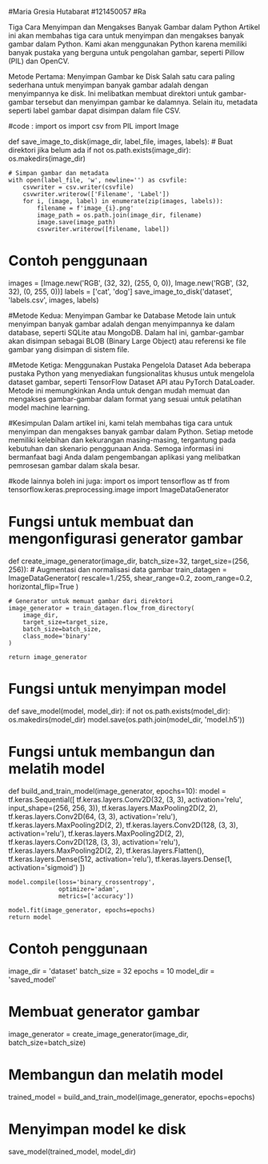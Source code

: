 #Maria Gresia Hutabarat
#121450057
#Ra

Tiga Cara Menyimpan dan Mengakses Banyak Gambar dalam Python
Artikel ini akan membahas tiga cara untuk menyimpan dan mengakses banyak gambar dalam Python. Kami akan menggunakan Python karena memiliki banyak pustaka yang berguna untuk pengolahan gambar, seperti Pillow (PIL) dan OpenCV.

Metode Pertama: Menyimpan Gambar ke Disk
Salah satu cara paling sederhana untuk menyimpan banyak gambar adalah dengan menyimpannya ke disk. Ini melibatkan membuat direktori untuk gambar-gambar tersebut dan menyimpan gambar ke dalamnya. Selain itu, metadata seperti label gambar dapat disimpan dalam file CSV.

#code :
import os
import csv
from PIL import Image

def save_image_to_disk(image_dir, label_file, images, labels):
    # Buat direktori jika belum ada
    if not os.path.exists(image_dir):
        os.makedirs(image_dir)
    
    # Simpan gambar dan metadata
    with open(label_file, 'w', newline='') as csvfile:
        csvwriter = csv.writer(csvfile)
        csvwriter.writerow(['Filename', 'Label'])
        for i, (image, label) in enumerate(zip(images, labels)):
            filename = f'image_{i}.png'
            image_path = os.path.join(image_dir, filename)
            image.save(image_path)
            csvwriter.writerow([filename, label])

# Contoh penggunaan
images = [Image.new('RGB', (32, 32), (255, 0, 0)), Image.new('RGB', (32, 32), (0, 255, 0))]
labels = ['cat', 'dog']
save_image_to_disk('dataset', 'labels.csv', images, labels)


#Metode Kedua: Menyimpan Gambar ke Database
Metode lain untuk menyimpan banyak gambar adalah dengan menyimpannya ke dalam database, seperti SQLite atau MongoDB. Dalam hal ini, gambar-gambar akan disimpan sebagai BLOB (Binary Large Object) atau referensi ke file gambar yang disimpan di sistem file.

#Metode Ketiga: Menggunakan Pustaka Pengelola Dataset
Ada beberapa pustaka Python yang menyediakan fungsionalitas khusus untuk mengelola dataset gambar, seperti TensorFlow Dataset API atau PyTorch DataLoader. Metode ini memungkinkan Anda untuk dengan mudah memuat dan mengakses gambar-gambar dalam format yang sesuai untuk pelatihan model machine learning.

#Kesimpulan
Dalam artikel ini, kami telah membahas tiga cara untuk menyimpan dan mengakses banyak gambar dalam Python. Setiap metode memiliki kelebihan dan kekurangan masing-masing, tergantung pada kebutuhan dan skenario penggunaan Anda. Semoga informasi ini bermanfaat bagi Anda dalam pengembangan aplikasi yang melibatkan pemrosesan gambar dalam skala besar.

#kode lainnya boleh ini juga: 
import os
import tensorflow as tf
from tensorflow.keras.preprocessing.image import ImageDataGenerator

# Fungsi untuk membuat dan mengonfigurasi generator gambar
def create_image_generator(image_dir, batch_size=32, target_size=(256, 256)):
    # Augmentasi dan normalisasi data gambar
    train_datagen = ImageDataGenerator(
        rescale=1./255,
        shear_range=0.2,
        zoom_range=0.2,
        horizontal_flip=True
    )

    # Generator untuk memuat gambar dari direktori
    image_generator = train_datagen.flow_from_directory(
        image_dir,
        target_size=target_size,
        batch_size=batch_size,
        class_mode='binary'
    )

    return image_generator

# Fungsi untuk menyimpan model
def save_model(model, model_dir):
    if not os.path.exists(model_dir):
        os.makedirs(model_dir)
    model.save(os.path.join(model_dir, 'model.h5'))

# Fungsi untuk membangun dan melatih model
def build_and_train_model(image_generator, epochs=10):
    model = tf.keras.Sequential([
        tf.keras.layers.Conv2D(32, (3, 3), activation='relu', input_shape=(256, 256, 3)),
        tf.keras.layers.MaxPooling2D(2, 2),
        tf.keras.layers.Conv2D(64, (3, 3), activation='relu'),
        tf.keras.layers.MaxPooling2D(2, 2),
        tf.keras.layers.Conv2D(128, (3, 3), activation='relu'),
        tf.keras.layers.MaxPooling2D(2, 2),
        tf.keras.layers.Conv2D(128, (3, 3), activation='relu'),
        tf.keras.layers.MaxPooling2D(2, 2),
        tf.keras.layers.Flatten(),
        tf.keras.layers.Dense(512, activation='relu'),
        tf.keras.layers.Dense(1, activation='sigmoid')
    ])

    model.compile(loss='binary_crossentropy',
                  optimizer='adam',
                  metrics=['accuracy'])

    model.fit(image_generator, epochs=epochs)
    return model

# Contoh penggunaan
image_dir = 'dataset'
batch_size = 32
epochs = 10
model_dir = 'saved_model'

# Membuat generator gambar
image_generator = create_image_generator(image_dir, batch_size=batch_size)

# Membangun dan melatih model
trained_model = build_and_train_model(image_generator, epochs=epochs)

# Menyimpan model ke disk
save_model(trained_model, model_dir)


